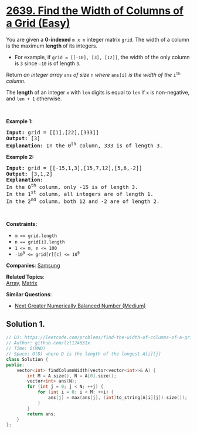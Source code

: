 # [2639. Find the Width of Columns of a Grid (Easy)](https://leetcode.com/problems/find-the-width-of-columns-of-a-grid)

<p>You are given a <strong>0-indexed</strong> <code>m x n</code> integer matrix <code>grid</code>. The width of a column is the maximum <strong>length </strong>of its integers.</p>
<ul>
	<li>For example, if <code>grid = [[-10], [3], [12]]</code>, the width of the only column is <code>3</code> since <code>-10</code> is of length <code>3</code>.</li>
</ul>
<p>Return <em>an integer array</em> <code>ans</code> <em>of size</em> <code>n</code> <em>where</em> <code>ans[i]</code> <em>is the width of the</em> <code>i<sup>th</sup></code> <em>column</em>.</p>
<p>The <strong>length</strong> of an integer <code>x</code> with <code>len</code> digits is equal to <code>len</code> if <code>x</code> is non-negative, and <code>len + 1</code> otherwise.</p>
<p>&nbsp;</p>
<p><strong class="example">Example 1:</strong></p>
<pre><strong>Input:</strong> grid = [[1],[22],[333]]
<strong>Output:</strong> [3]
<strong>Explanation:</strong> In the 0<sup>th</sup> column, 333 is of length 3.
</pre>
<p><strong class="example">Example 2:</strong></p>
<pre><strong>Input:</strong> grid = [[-15,1,3],[15,7,12],[5,6,-2]]
<strong>Output:</strong> [3,1,2]
<strong>Explanation:</strong> 
In the 0<sup>th</sup> column, only -15 is of length 3.
In the 1<sup>st</sup> column, all integers are of length 1. 
In the 2<sup>nd</sup> column, both 12 and -2 are of length 2.
</pre>
<p>&nbsp;</p>
<p><strong>Constraints:</strong></p>
<ul>
	<li><code>m == grid.length</code></li>
	<li><code>n == grid[i].length</code></li>
	<li><code>1 &lt;= m, n &lt;= 100 </code></li>
	<li><code>-10<sup>9</sup> &lt;= grid[r][c] &lt;= 10<sup>9</sup></code></li>
</ul>

**Companies**:
[Samsung](https://leetcode.com/company/samsung)

**Related Topics**:  
[Array](https://leetcode.com/tag/array/), [Matrix](https://leetcode.com/tag/matrix/)

**Similar Questions**:
* [Next Greater Numerically Balanced Number (Medium)](https://leetcode.com/problems/next-greater-numerically-balanced-number/)

## Solution 1.

```cpp
// OJ: https://leetcode.com/problems/find-the-width-of-columns-of-a-grid
// Author: github.com/lzl124631x
// Time: O(MND)
// Space: O(D) where D is the length of the longest A[i][j]
class Solution {
public:
    vector<int> findColumnWidth(vector<vector<int>>& A) {
        int M = A.size(), N = A[0].size();
        vector<int> ans(N);
        for (int j = 0; j < N; ++j) {
            for (int i = 0; i < M; ++i) {
                ans[j] = max(ans[j], (int)to_string(A[i][j]).size());
            }
        }
        return ans;
    }
};
```